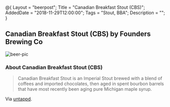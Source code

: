 @{ 
 Layout = "beerpost"; 
 Title = "Canadian Breakfast Stout (CBS)"; 
 AddedDate = "2018-11-29T12:00:00"; 
 Tags = "Stout, BBA"; 
 Description = ""; 
 } 
 

## Canadian Breakfast Stout (CBS) by Founders Brewing Co

![beer-pic]

### About Canadian Breakfast Stout (CBS)

> Canadian Breakfast Stout is an Imperial Stout brewed with a blend of coffees and imported chocolates, then aged in spent bourbon barrels that have most recently been aging pure Michigan maple syrup.

Via [untappd][untappd-url].

[untappd-url]: <https://untappd.com/b/founders-brewing-co-canadian-breakfast-stout-cbs/5755>
[beer-pic]: https://jasonpowley.com/assets/img/2018-11-29-canadian-breakfast-stout-cbs.jpeg "Canadian Breakfast Stout (CBS) by Founders Brewing Co"
